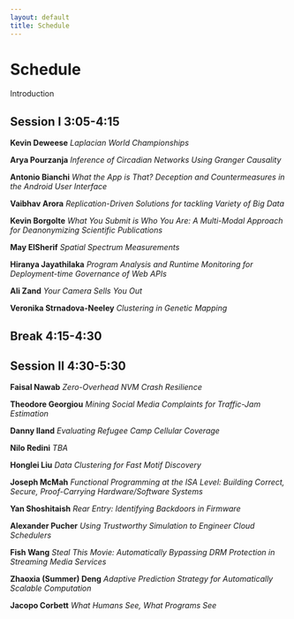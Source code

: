 ```yaml
---
layout: default
title: Schedule
---
```


Schedule
=======

Introduction

**Session I** 3:05-4:15
-------

**Kevin Deweese**   _Laplacian World Championships_ 

**Arya Pourzanja**   _Inference of Circadian Networks Using Granger Causality_

**Antonio Bianchi**   _What the App is That? Deception and Countermeasures in the Android User Interface_

**Vaibhav Arora**   _Replication-Driven Solutions for tackling Variety of Big Data_

**Kevin Borgolte**   _What You Submit is Who You Are: A Multi-Modal Approach for Deanonymizing Scientific Publications_

**May ElSherif**   _Spatial Spectrum Measurements_

**Hiranya Jayathilaka**   _Program Analysis and Runtime Monitoring for Deployment-time Governance of Web APIs_

**Ali Zand**   _Your Camera Sells You Out_

**Veronika Strnadova-Neeley**   _Clustering in Genetic Mapping_


**Break** 4:15-4:30
-------


**Session II** 4:30-5:30
-------

**Faisal Nawab**   _Zero-Overhead NVM Crash Resilience_

**Theodore Georgiou**   _Mining Social Media Complaints for Traffic-Jam Estimation_

**Danny Iland**   _Evaluating Refugee Camp Cellular Coverage_ 

**Nilo Redini**   _TBA_

**Honglei Liu**   _Data Clustering for Fast Motif Discovery_

**Joseph McMah**   _Functional Programming at the ISA Level: Building Correct, Secure, Proof-Carrying Hardware/Software Systems_

**Yan Shoshitaish**   _Rear Entry: Identifying Backdoors in Firmware_

**Alexander Pucher**   _Using Trustworthy Simulation to Engineer Cloud Schedulers_

**Fish Wang**   _Steal This Movie: Automatically Bypassing DRM Protection in Streaming Media Services_

**Zhaoxia (Summer) Deng**   _Adaptive Prediction Strategy for Automatically Scalable Computation_

**Jacopo Corbett** _What Humans See, What Programs See_

